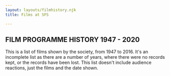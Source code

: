 ```yaml
---
layout: layouts/filmhistory.njk
title: Films at SFS

---
```


## FILM PROGRAMME HISTORY 1947 - 2020

This is a list of films shown by the society, from 1947 to 2016. It's an incomplete list as there are a number of years, where there were no records kept, or the records have been lost. This list doesn't include audience reactions, just the films and the date shown.

